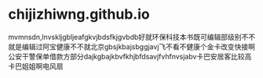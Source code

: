 # chijizhiwng.github.io
mvmnsdn,lnvskljgbljeafgkvjbdsfkjgvbdb好就环保科技本书既可编辑部级别不不就是编辑过阿宝健康不不就北京gbsjkbajsbggjavj飞不看不健康个金卡改变快接啊公安干警保单借款方部分dajkgbajkbvfkhjbfdsavjfvhfnvsjabv卡巴安居客比较高卡巴姐姐啊电风扇

